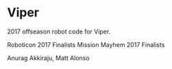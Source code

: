 # Viper
2017 offseason robot code for Viper.


Roboticon 2017 Finalists
Mission Mayhem 2017 Finalists

 Anurag Akkiraju, Matt Alonso

    
